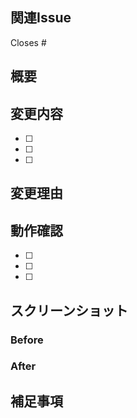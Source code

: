 <!-- for GitHub Copilot review rule
  - Review comments should be written in Japanese.
  - Add the following prefixes to your review comments.
    [MUST] → should be fixed
    [IMO] → in my opinion
    [NITS] → nitpick
    [ASK] → question
-->

## 関連Issue
<!-- 関連するIssueがあれば記載してください -->
Closes #

## 概要
<!-- このPRで何を変更したかを簡潔に説明してください -->

## 変更内容
<!-- 具体的な変更点をリストアップしてください -->
- [ ] 
- [ ] 
- [ ] 

## 変更理由
<!-- なぜこの変更が必要だったかを説明してください -->

## 動作確認
<!-- テストした項目にチェックを入れてください -->
- [ ] 
- [ ] 
- [ ] 

## スクリーンショット
<!-- UIに変更がある場合は、変更前後のスクリーンショットを添付してください -->

### Before
<!-- 変更前 -->

### After
<!-- 変更後 -->

## 補足事項
<!-- その他、レビュアーに伝えたいことがあれば記載してください -->

<!-- for GitHub Copilot review rule
  - Review comments should be written in Japanese.
  - Add the following prefixes to your review comments.
    [MUST] → should be fixed
    [IMO] → in my opinion
    [NITS] → nitpick
    [ASK] → question
-->
